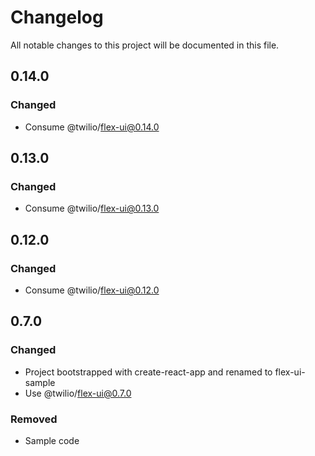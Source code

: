# Changelog
All notable changes to this project will be documented in this file.

## 0.14.0
### Changed
- Consume @twilio/flex-ui@0.14.0

## 0.13.0
### Changed
- Consume @twilio/flex-ui@0.13.0

## 0.12.0
### Changed
- Consume @twilio/flex-ui@0.12.0

## 0.7.0

### Changed
- Project bootstrapped with create-react-app and renamed to flex-ui-sample
- Use @twilio/flex-ui@0.7.0
### Removed
- Sample code
